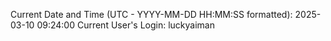 Current Date and Time (UTC - YYYY-MM-DD HH:MM:SS formatted): 2025-03-10 09:24:00
Current User's Login: luckyaiman
